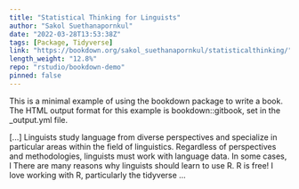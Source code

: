 ```yaml
---
title: "Statistical Thinking for Linguists"
author: "Sakol Suethanapornkul"
date: "2022-03-28T13:53:38Z"
tags: [Package, Tidyverse]
link: "https://bookdown.org/sakol_suethanapornkul/statisticalthinking/"
length_weight: "12.8%"
repo: "rstudio/bookdown-demo"
pinned: false
---
```


<p>This is a minimal example of using the bookdown package to write a book.
The HTML output format for this example is bookdown::gitbook,
set in the _output.yml file.</p> [...] Linguists study language from diverse perspectives and specialize in particular areas within the field of linguistics. Regardless of perspectives and methodologies, linguists must work with language data. In some cases, l There are many reasons why linguists should learn to use R. R is free! I love working with R, particularly the tidyverse ...
